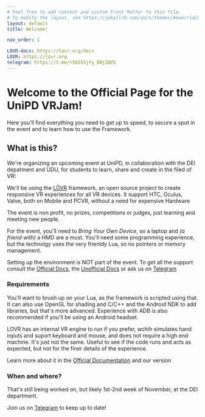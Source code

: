```yaml
---
# Feel free to add content and custom Front Matter to this file.
# To modify the layout, see https://jekyllrb.com/docs/themes/#overriding-theme-defaults
layout: default
title: Welcome!

nav_order: 1

LOVR-docs: https://lovr.org/docs
LOVR: https://lovr.org
telegram: https://t.me/+5655SjYy_DBjZWZk
---
```

# Welcome to the Official Page for the UniPD VRJam!
Here you'll find everything you need to get up to speed, to secure a spot in the event and to learn how to use the Framework.
## What is this?
We're organizing an upcoming event at UniPD, in collaboration with the DEI depatment and UDU, for students to learn, share and create in the filed of VR!

We'll be using the [LÖVR]({{page.LOVR}}) framework, an open source project to create responsive VR experiences for all VR devices. 
It support HTC, Oculus, Valve, both on Mobile and PCVR, without a need for expensive Hardware

The event is non profit, no prizes, competitions or judges, just learning and meeting new people.

For the event, you'll need to *Bring Your Own Device*, so a laptop and *(a friend with)* a HMD are a must.
You'll need some programming experience, but the technolgy uses the very frienldy Lua, so no pointers or memory management.

Setting up the environment is NOT part of the event. To get all the support consult the [Official Docs]({{page.LOVR-docs}}), the [Unofficial Docs](/docs/) or ask us on [Telegram]({{page.telegram}})

### Requirements 

You'll want to brush up on your Lua, as the framework is scripted using that. It can also use OpenGL for shading and C/C++ and the Android NDK to add libraries, but that's more advanced. 
Experience with ADB is also recommended if you'll be using an Android headset.

LOVR has an internal VR engine to run if you prefer, wchih simulates hand inputs and suport keyboard and mouse, and does not require a high end machine. It's just not the same. Useful to see if the code runs and acts as expected, but not for the finer details of the experience.

Learn more about it in the [Official Documentation]({{page.LOVR-docs}}) and our version 

### When and where?
That's still being worked on, but likely 1st-2nd week of November, at the DEI department. 

Join us on [Telegram]({{page.telegram}}) to keep up to date!